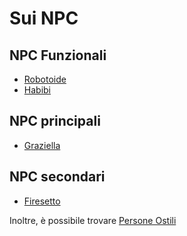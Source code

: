 # Sui NPC

## NPC Funzionali

- [Robotoide](Robotoide.md)
- [Habibi](Habibi.md)

## NPC principali

- [Graziella](Graziella.md)

## NPC secondari

- [Firesetto](Firesetto.md)


Inoltre, è possibile trovare [Persone Ostili](Persone%20Ostili.md)
